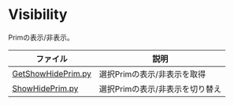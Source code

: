# Visibility

Primの表示/非表示。    

|ファイル|説明|    
|---|---|    
|[GetShowHidePrim.py](./GetShowHidePrim.py)|選択Primの表示/非表示を取得|    
|[ShowHidePrim.py](./ShowHidePrim.py)|選択Primの表示/非表示を切り替え|    



